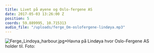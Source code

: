 ```yaml
---
title: Livet på øyene og Oslo-fergene AS
date: 2017-05-03 13:26:00 Z
position: 5
coords: 59.889995, 10.715313
audio_file: "/uploads/ferge_Om-oslofergene-lindøya.mp3"
---
```


![Ferge_Lindoya_harbour.jpg](/uploads/Ferge_Lindoya_harbour.jpg)*Havna på Lindøya hvor Oslo-Fergene AS holder til. Foto: 